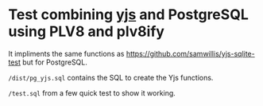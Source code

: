 # Test combining [yjs](https://github.com/yjs/yjs) and PostgreSQL using PLV8 and plv8ify

It impliments the same functions as https://github.com/samwillis/yjs-sqlite-test but for PostgreSQL.

`/dist/pg_yjs.sql` contains the SQL to create the Yjs functions.

`/test.sql` from a few quick test to show it working.
